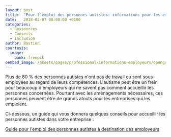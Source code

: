 ```yaml
---
layout: post
title:  "Pour l'emploi des personnes autistes: informations pour les employeurs"
date:   2018-02-07 08:00:00 +0100
categories:
  - Ressources
  - Conseils
  - Inclusion
author: Bastien
courtesis:
  image:
    bank: freepik
oembed_image: /assets/pages/professional/informations-employeurs/opengraph.png
---
```


Plus de 80&nbsp;% des personnes autistes n'ont pas de travail ou sont sous-employées au regard de leurs compétences.
L'autisme peut être un frein pour beaucoup d'employeurs qui ne savent pas comment accueillir les personnes concernées.
Pourtant avec les aménagements nécessaires, ces personnes peuvent être de grands atouts pour les entreprises qui les emploient.

Ci-dessous, un guide qui vous donnera quelques conseils pour accueillir les personnes autistes dans votre entreprise&nbsp;:

<a href="/je-suis-un-professionnel/informations-employeurs" class="big center">
 <span>Guide pour l'emploi des personnes autistes</span>
 <span class="subtitle">à destination des employeurs</span>
</a>



<!--
<meta http-equiv="refresh" content="1; url=/je-suis-un-professionnel/informations-employeurs" />
-->

